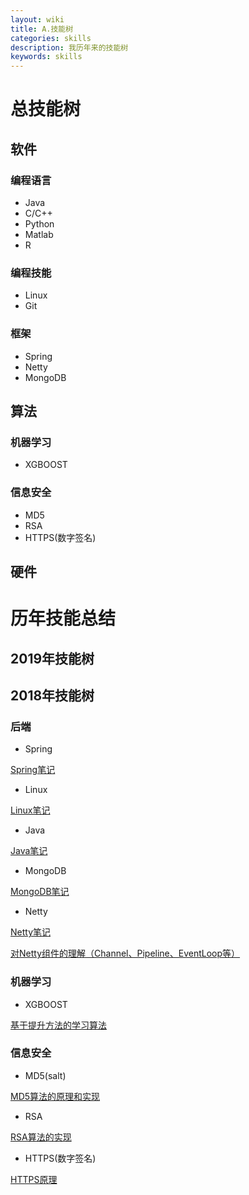 ```yaml
---
layout: wiki
title: A.技能树
categories: skills
description: 我历年来的技能树
keywords: skills
---
```


# 总技能树
## 软件
### 编程语言
* Java
* C/C++
* Python
* Matlab
* R

### 编程技能
* Linux
* Git

### 框架
* Spring
* Netty
* MongoDB

## 算法
### 机器学习
* XGBOOST

### 信息安全
* MD5
* RSA
* HTTPS(数字签名)

## 硬件

# 历年技能总结
## 2019年技能树

## 2018年技能树
### 后端
* Spring

[Spring笔记](http://neyzoter.cn/wiki/Spring/ 'Spring Note')

* Linux

[Linux笔记](http://neyzoter.cn/wiki/Linux/ 'Linux Note')

* Java

[Java笔记](http://neyzoter.cn/wiki/Java/ 'Java Note')

* MongoDB

[MongoDB笔记](http://neyzoter.cn/wiki/MongoDB/ 'MongoDB Note')

* Netty

[Netty笔记](http://neyzoter.cn/wiki/Netty/ 'Netty Note')

[对Netty组件的理解（Channel、Pipeline、EventLoop等）](http://neyzoter.cn/2018/09/07/Netty-EventLoopGroup-EventLoop-Channel-Channle-ChannlePipeline-et/ '对Netty组件的理解（Channel、Pipeline、EventLoop等）')

### 机器学习
* XGBOOST

[基于提升方法的学习算法](http://neyzoter.cn/2018/12/30/Boosting-Based-Learning-Algorithms/)

### 信息安全
* MD5(salt)

[MD5算法的原理和实现](http://neyzoter.cn/2019/01/25/MD5-Verify/ 'MD5算法的原理和实现')

* RSA

[RSA算法的实现](http://neyzoter.cn/2018/10/29/RSA-Security/ 'RSA算法的实现')

* HTTPS(数字签名)

[HTTPS原理](http://neyzoter.cn/2018/10/18/Https-Encryption/ 'HTTPS')

